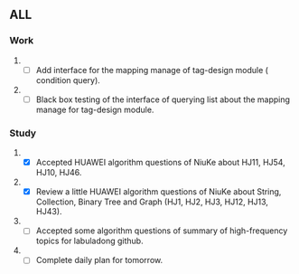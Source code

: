 ## ALL
### Work
1. - [ ]  Add  interface for the mapping manage of tag-design module ( condition query).
2. - [ ]  Black box testing of the interface of querying list about the mapping manage for tag-design module.
### Study
1. - [X]  Accepted HUAWEI algorithm questions of NiuKe about HJ11, HJ54, HJ10, HJ46.
2. - [X]  Review a little HUAWEI algorithm questions of NiuKe about String, Collection, Binary Tree and Graph (HJ1, HJ2, HJ3, HJ12, HJ13, HJ43). 
3. - [ ]  Accepted some algorithm questions of summary of high-frequency topics for labuladong github.
4. - [ ]  Complete daily plan for tomorrow.